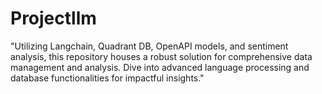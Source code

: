 # Projectllm
"Utilizing Langchain, Quadrant DB, OpenAPI models, and sentiment analysis, this repository houses a robust solution for comprehensive data management and analysis. Dive into advanced language processing and database functionalities for impactful insights."
